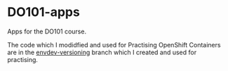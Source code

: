 # DO101-apps

Apps for the DO101 course.

The code which I modidfied and used for Practising OpenShift Containers are in the <a href="https://github.com/Abhinav-26/DO101-apps/tree/devenv-versioning">envdev-versioning</a> branch which I created and used for practising.
